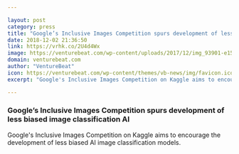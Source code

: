 ```yaml
---

layout: post
category: press
title: "Google’s Inclusive Images Competition spurs development of less biased image classification AI"
date: 2018-12-02 21:36:50
link: https://vrhk.co/2U4d4Wx
image: https://venturebeat.com/wp-content/uploads/2017/12/img_93901-e1527226294804.jpg?fit=1200%2C600&strip=all
domain: venturebeat.com
author: "VentureBeat"
icon: https://venturebeat.com/wp-content/themes/vb-news/img/favicon.ico
excerpt: "Google's Inclusive Images Competition on Kaggle aims to encourage the development of less biased AI image classification models."

---
```


### Google’s Inclusive Images Competition spurs development of less biased image classification AI

Google's Inclusive Images Competition on Kaggle aims to encourage the development of less biased AI image classification models.